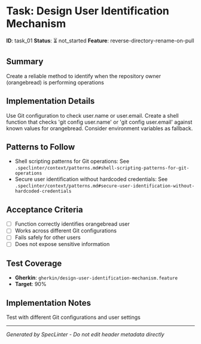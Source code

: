 # Task: Design User Identification Mechanism

**ID**: task_01
**Status**: ⏳ not_started
**Feature**: reverse-directory-rename-on-pull

## Summary
Create a reliable method to identify when the repository owner (orangebread) is performing operations

## Implementation Details
Use Git configuration to check user.name or user.email. Create a shell function that checks &#x27;git config user.name&#x27; or &#x27;git config user.email&#x27; against known values for orangebread. Consider environment variables as fallback.

## Patterns to Follow
- Shell scripting patterns for Git operations: See `.speclinter/context/patterns.md#shell-scripting-patterns-for-git-operations`
- Secure user identification without hardcoded credentials: See `.speclinter/context/patterns.md#secure-user-identification-without-hardcoded-credentials`

## Acceptance Criteria
- [ ] Function correctly identifies orangebread user
- [ ] Works across different Git configurations
- [ ] Fails safely for other users
- [ ] Does not expose sensitive information

## Test Coverage
- **Gherkin**: `gherkin/design-user-identification-mechanism.feature`
- **Target**: 90%

## Implementation Notes
Test with different Git configurations and user settings

---
*Generated by SpecLinter - Do not edit header metadata directly*